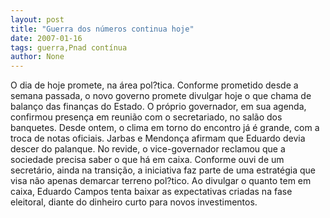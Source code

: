 ```yaml
---
layout: post
title: "Guerra dos números continua hoje"
date: 2007-01-16
tags: guerra,Pnad contínua
author: None
---
```

O dia de hoje promete, na área pol?tica.
Conforme prometido desde a semana passada, o novo governo promete divulgar hoje o que chama de balanço das finanças do Estado.
O próprio governador, em sua agenda, confirmou presença em reunião com o secretariado, no salão dos banquetes.
Desde ontem, o clima em torno do encontro já é grande, com a troca de notas oficiais.
Jarbas e Mendonça afirmam que Eduardo devia descer do palanque.
No revide, o vice-governador reclamou que a sociedade precisa saber o que há em caixa.
Conforme ouvi de um secretário, ainda na transição, a iniciativa faz parte de uma estratégia que visa não apenas demarcar terreno pol?tico. 
Ao divulgar o quanto tem em caixa, Eduardo Campos tenta baixar as expectativas criadas na fase eleitoral, diante do dinheiro curto para novos investimentos. 